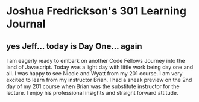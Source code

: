 # Joshua Fredrickson's 301 Learning Journal

## yes Jeff... today is Day One... again

I am eagerly ready to embark on another Code Fellows Journey into the land of Javascript.  Today was a light day with little work being day one and all.  I was happy to see Nicole and Wyatt from my 201 course.  I am very excited to learn from my instructor Brian.  I had a sneak preview on the 2nd day of my 201 course when Brian was the substitute instructor for the lecture.  I enjoy his professional insights and straight forward attitude.